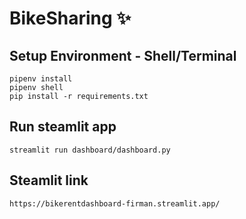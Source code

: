 # BikeSharing ✨

## Setup Environment - Shell/Terminal
```
pipenv install
pipenv shell
pip install -r requirements.txt
```

## Run steamlit app
```
streamlit run dashboard/dashboard.py
```

## Steamlit link
```
https://bikerentdashboard-firman.streamlit.app/
```
